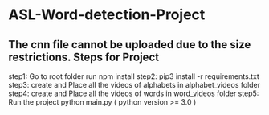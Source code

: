 # ASL-Word-detection-Project


The cnn file cannot be uploaded due to the size restrictions.
Steps for Project
------------------

step1: Go to root folder run npm install 
step2: pip3 install -r requirements.txt
step3: create and Place all the videos of alphabets in alphabet_videos folder
step4: create and Place all the videos of words in word_videos folder
step5: Run the project python main.py ( python version >= 3.0 )
